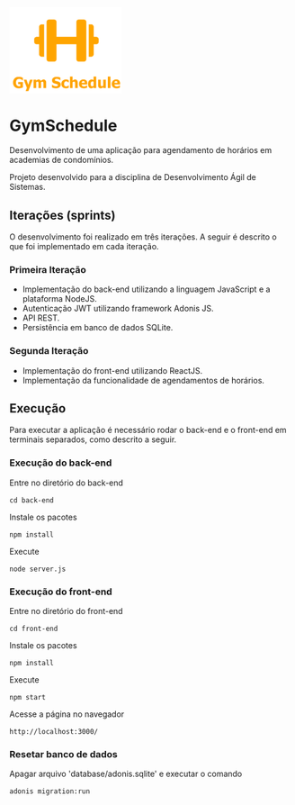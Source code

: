<img src=front-end/src/assets/logo.png width=200px align="center">

# GymSchedule

Desenvolvimento de uma aplicação para agendamento de horários em academias de condomínios.

Projeto desenvolvido para a disciplina de Desenvolvimento Ágil de Sistemas.

## Iterações (sprints)

O desenvolvimento foi realizado em três iterações. A seguir é descrito o que foi implementado em cada iteração.

### Primeira Iteração
- Implementação do back-end utilizando a linguagem JavaScript e a plataforma NodeJS.
- Autenticação JWT utilizando framework Adonis JS.
- API REST.
- Persistência em banco de dados SQLite.

### Segunda Iteração
- Implementação do front-end utilizando ReactJS.
- Implementação da funcionalidade de agendamentos de horários.

## Execução

Para executar a aplicação é necessário rodar o back-end e o front-end em terminais separados, como descrito a seguir.

### Execução do back-end
Entre no diretório do back-end
```
cd back-end
```
Instale os pacotes
```
npm install
```
Execute
```
node server.js
```

### Execução do front-end
Entre no diretório do front-end
```
cd front-end
```
Instale os pacotes
```
npm install
```
Execute
```
npm start
```
Acesse a página no navegador
```
http://localhost:3000/
```

### Resetar banco de dados
Apagar arquivo 'database/adonis.sqlite' e executar o comando
```
adonis migration:run
```
